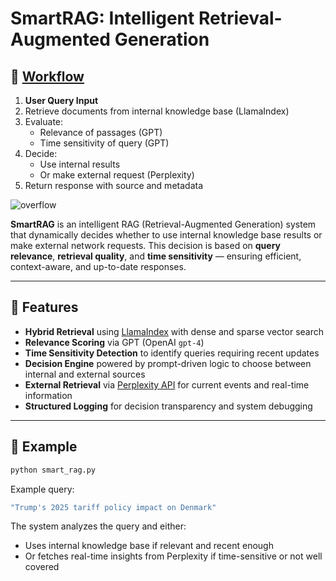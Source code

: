 # SmartRAG: Intelligent Retrieval-Augmented Generation

## 🧠 [Workflow](https://claude.ai/public/artifacts/af9c4502-17d8-4300-9cef-e03dbcfb86fd)

1. **User Query Input**
2. Retrieve documents from internal knowledge base (LlamaIndex)
3. Evaluate:
   - Relevance of passages (GPT)
   - Time sensitivity of query (GPT)
4. Decide:
   - Use internal results
   - Or make external request (Perplexity)
5. Return response with source and metadata

![overflow](https://linkingblog.oss-eu-central-1.aliyuncs.com/picgo/20250508011406.png)

**SmartRAG** is an intelligent RAG (Retrieval-Augmented Generation) system that dynamically decides whether to use internal knowledge base results or make external network requests. This decision is based on **query relevance**, **retrieval quality**, and **time sensitivity** — ensuring efficient, context-aware, and up-to-date responses.

------

## 🔧 Features

- **Hybrid Retrieval** using [LlamaIndex](https://llamaindex.ai/) with dense and sparse vector search
- **Relevance Scoring** via GPT (OpenAI `gpt-4`)
- **Time Sensitivity Detection** to identify queries requiring recent updates
- **Decision Engine** powered by prompt-driven logic to choose between internal and external sources
- **External Retrieval** via [Perplexity API](https://www.perplexity.ai/) for current events and real-time information
- **Structured Logging** for decision transparency and system debugging

------

## 🚀 Example

```bash
python smart_rag.py
```

Example query:

```bash
"Trump's 2025 tariff policy impact on Denmark"
```

The system analyzes the query and either:

- Uses internal knowledge base if relevant and recent enough
- Or fetches real-time insights from Perplexity if time-sensitive or not well covered
